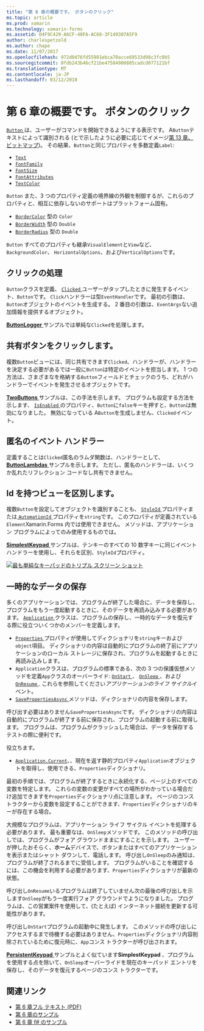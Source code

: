 ```yaml
---
title: "第 6 章の概要です。 ボタンのクリック"
ms.topic: article
ms.prod: xamarin
ms.technology: xamarin-forms
ms.assetid: D4F9C429-A6CF-40FA-AC68-3F149307A5F9
author: charlespetzold
ms.author: chape
ms.date: 11/07/2017
ms.openlocfilehash: 972d0d76fd55981ebca70acce69533d98c3fc0b5
ms.sourcegitcommit: 0fdb243b46cf21be47584900805cadcd077121bf
ms.translationtype: MT
ms.contentlocale: ja-JP
ms.lasthandoff: 03/12/2018
---
```

# <a name="summary-of-chapter-6-button-clicks"></a>第 6 章の概要です。 ボタンのクリック

[ `Button` ](https://developer.xamarin.com/api/type/Xamarin.Forms.Button/)は、ユーザーがコマンドを開始できるようにする表示です。 A`Button`テキストによって識別される (とで示したように必要に応じてイメージ[第 13 章、ビットマップ](chapter13.md))。 その結果、`Button`と同じプロパティを多数定義`Label`:

- [`Text`](https://developer.xamarin.com/api/property/Xamarin.Forms.Button.Text/)
- [`FontFamily`](https://developer.xamarin.com/api/property/Xamarin.Forms.Button.FontFamily/)
- [`FontSize`](https://developer.xamarin.com/api/property/Xamarin.Forms.Button.FontSize/)
- [`FontAttributes`](https://developer.xamarin.com/api/property/Xamarin.Forms.Button.FontAttributes/)
- [`TextColor`](https://developer.xamarin.com/api/property/Xamarin.Forms.Button.TextColor/)

`Button` また、3 つのプロパティ定義の境界線の外観を制御するが、これらのプロパティと、相互に依存しないのサポートはプラットフォーム固有。

- [`BorderColor`](https://developer.xamarin.com/api/property/Xamarin.Forms.Button.BorderColor/) 型の `Color`
- [`BorderWidth`](https://developer.xamarin.com/api/property/Xamarin.Forms.Button.BorderWidth/) 型の `Double`
- [`BorderRadius`](https://developer.xamarin.com/api/property/Xamarin.Forms.Button.BorderRadius/) 型の `Double`

`Button` すべてのプロパティも継承`VisualElement`と`View`など、 `BackgroundColor`、 `HorizontalOptions`、および`VerticalOptions`です。

## <a name="processing-the-click"></a>クリックの処理

`Button`クラスを定義、 [ `Clicked` ](https://developer.xamarin.com/api/event/Xamarin.Forms.Button.Clicked/)ユーザーがタップしたときに発生するイベント、`Button`です。 `Click`ハンドラーは型`EventHandler`です。 最初の引数は、`Button`オブジェクトのイベントを生成する。 2 番目の引数は、`EventArgs`ない追加情報を提供するオブジェクト。

[ **ButtonLogger** ](https://github.com/xamarin/xamarin-forms-book-samples/tree/master/Chapter06/ButtonLogger)サンプルでは単純な`Clicked`を処理します。

## <a name="sharing-button-clicks"></a>共有ボタンをクリックします。

複数`Button`ビューには、同じ共有できます`Clicked`、ハンドラーが、ハンドラーを決定する必要があるでは一般に`Button`は特定のイベントを担当します。 1 つの方法は、さまざまなを格納する`Button`フィールドとチェックのうち、どれがハンドラーでイベントを発生させるオブジェクトです。

[ **TwoButtons** ](https://github.com/xamarin/xamarin-forms-book-samples/tree/master/Chapter06/TwoButtons)サンプルは、この手法を示します。 プログラムも設定する方法を示します、 [ `IsEnabled` ](https://developer.xamarin.com/api/property/Xamarin.Forms.VisualElement.IsEnabled/)のプロパティ、`Button`に`false`キーを押すと、`Button`は無効になりました。 無効になっている A`Button`を生成しません、`Clicked`イベント。

## <a name="anonymous-event-handlers"></a>匿名のイベント ハンドラー

定義することは`Clicked`匿名のラムダ関数は、ハンドラーとして、 [ **ButtonLambdas** ](https://github.com/xamarin/xamarin-forms-book-samples/tree/master/Chapter06/ButtonLambdas)サンプルを示します。 ただし、匿名のハンドラーは、いくつか乱れたリフレクション コードなし共有できません。

## <a name="distinguishing-views-with-ids"></a>Id を持つビューを区別します。

複数`Button`を設定してオブジェクトを識別することも、 [ `StyleId` ](https://developer.xamarin.com/api/property/Xamarin.Forms.Element.StyleId/)プロパティまたは[ `AutomationId` ](https://developer.xamarin.com/api/property/Xamarin.Forms.Element.AutomationId/)プロパティを`string`です。 このプロパティが定義されている`Element`Xamarin.Forms 内では使用できません。 メソッドは、アプリケーション プログラムによってのみ使用するものでは。

[ **SimplestKeypad** ](https://github.com/xamarin/xamarin-forms-book-samples/tree/master/Chapter06/SimplestKeypad)サンプルは、テンキーのすべての 10 数字キーに同じイベント ハンドラーを使用し、それらを区別、`StyleId`プロパティ。

[![最も単純なキーパッドのトリプル スクリーン ショット](images/ch06fg04-small.png "電卓")](images/ch06fg04-large.png#lightbox "電卓")

## <a name="saving-transient-data"></a>一時的なデータの保存

多くのアプリケーションでは、プログラムが終了した場合に、データを保存し、プログラムをもう一度起動するときに、そのデータを再読み込みする必要があります。 [ `Application` ](https://developer.xamarin.com/api/type/Xamarin.Forms.Application/)クラスは、プログラムの保存し、一時的なデータを復元する際に役立ついくつかのメンバーを定義します。

- [ `Properties` ](https://developer.xamarin.com/api/property/Xamarin.Forms.Application.Properties/)プロパティが使用してディクショナリを`string`キーおよび`object`項目。 ディクショナリの内容は自動的にプログラムの終了前にアプリケーションのローカル ストレージに保存され、プログラムを起動するときに再読み込みします。
- `Application`クラスは、プログラムの標準である、次の 3 つの保護仮想メソッドを定義`App`クラスのオーバーライド: [ `OnStart` ](https://developer.xamarin.com/api/member/Xamarin.Forms.Application.OnStart()/)、 [ `OnSleep` ](https://developer.xamarin.com/api/member/Xamarin.Forms.Application.OnSleep()/)、および[ `OnResume` ](https://developer.xamarin.com/api/member/Xamarin.Forms.Application.OnResume()/). これらを参照してください*アプリケーションのライフ サイクル*イベント。
- [ `SavePropertiesAsync` ](https://developer.xamarin.com/api/member/Xamarin.Forms.Application.SavePropertiesAsync()/)メソッドは、ディクショナリの内容を保存します。

呼び出す必要はありません`SavePropertiesAsync`です。 ディクショナリの内容は自動的にプログラムが終了する前に保存され、プログラムの起動する前に取得します。 プログラムは、プログラムがクラッシュした場合は、データを保存するテストの際に便利です。

役立ちます。

- [`Application.Current`](https://developer.xamarin.com/api/property/Xamarin.Forms.Application.Current/)、、現在を返す静的プロパティ`Application`オブジェクトを取得し、使用できる、`Properties`ディクショナリ。

最初の手順では、プログラムが終了するときに永続化する、ページ上のすべての変数を特定します。 これらの変数の変更がすべての場所がわかっている場合だけ追加できますを`Properties`ディクショナリ点に注意します。 ページのコンス トラクターから変数を設定することができます、`Properties`ディクショナリのキーが存在する場合。

大規模なプログラムは、アプリケーション ライフ サイクル イベントを処理する必要があります。 最も重要なは、`OnSleep`メソッドです。 このメソッドの呼び出しでは、プログラムがフォア グラウンドままにすることを示します。 ユーザーが押したおそらく、**ホーム**デバイスで、ボタンまたはすべてのアプリケーションを表示またはシャット ダウンして、電話します。 呼び出し`OnSleep`のみ通知は、プログラムが終了されるまでに受信します。 プログラムがいることを確認するには、この機会を利用する必要があります、`Properties`ディクショナリが最新の状態。

呼び出し`OnResume`いるプログラムは終了していません次の最後の呼び出しを示します`OnSleep`がもう一度実行フォア グラウンドでようになりました。 プログラムは、この営業案件を使用して、(たとえば) インターネット接続を更新する可能性があります。

呼び出し`OnStart`プログラムの起動中に発生します。 このメソッドの呼び出しにアクセスするまで待機する必要はありません、`Properties`ディクショナリ内容削除されているために復元時に、`App`コンス トラクターが呼び出されます。

[ **PersistentKeypad** ](https://github.com/xamarin/xamarin-forms-book-samples/tree/master/Chapter06/PersistentKeypad)サンプルとよく似ています**SimplestKeypad** 、プログラムを使用する点を除いて、`OnSleep`オーバーライドを現在のキーパッド エントリを保存し、そのデータを復元するページのコンス トラクターです。



## <a name="related-links"></a>関連リンク

- [第 6 章フル テキスト (PDF)](https://download.xamarin.com/developer/xamarin-forms-book/XamarinFormsBook-Ch06-Apr2016.pdf)
- [第 6 章のサンプル](https://github.com/xamarin/xamarin-forms-book-samples/tree/master/Chapter06)
- [第 6 章 f# のサンプル](https://github.com/xamarin/xamarin-forms-book-samples/tree/master/Chapter06/FS)
